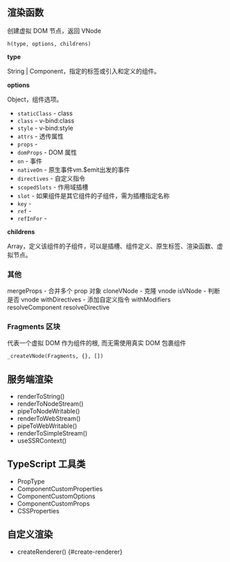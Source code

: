 #

## 渲染函数

创建虚拟 DOM 节点，返回 VNode

	h(type, options, childrens)

**type**

String | Component，指定的标签或引入和定义的组件。 

**options**

Object，组件选项。

- `staticClass` - class
- `class` - v-bind:class
- `style` - v-bind:style
- `attrs` - 透传属性
- `props` - 
- `domProps` - DOM 属性
- `on` - 事件 
- `nativeOn` - 原生事件vm.$emit出发的事件
- `directives` - 自定义指令
- `scopedSlots` - 作用域插槽
- `slot` - 如果组件是其它组件的子组件，需为插槽指定名称
- `key` - 
- `ref` - 
- `refInFor` - 

**childrens**

Array，定义该组件的子组件，可以是插槽、组件定义、原生标签、渲染函数、虚拟节点。

### 其他

mergeProps - 合并多个 prop 对象
cloneVNode - 克隆 vnode
isVNode - 判断是否 vnode
withDirectives - 添加自定义指令
withModifiers
resolveComponent
resolveDirective


### Fragments 区块

代表一个虚拟 DOM 作为组件的根, 而无需使用真实 DOM 包裹组件

	_createVNode(Fragments, {}, [])

## 服务端渲染

- renderToString()
- renderToNodeStream()
- pipeToNodeWritable()
- renderToWebStream()
- pipeToWebWritable()
- renderToSimpleStream()
- useSSRContext()

## TypeScript 工具类

- PropType<T>
- ComponentCustomProperties
- ComponentCustomOptions
- ComponentCustomProps
- CSSProperties

## 自定义渲染

- createRenderer() {#create-renderer}
